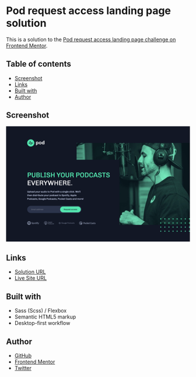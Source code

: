# Pod request access landing page solution

This is a solution to the [Pod request access landing page challenge on Frontend Mentor](https://www.frontendmentor.io/challenges/pod-request-access-landing-page-eyTmdkLSG).

## Table of contents

-   [Screenshot](#screenshot)
-   [Links](#links)
-   [Built with](#built-with)
-   [Author](#author)

## Screenshot

![](./assets/screenshot.png)

## Links

-   [Solution URL](https://github.com/ionStici/pod-request-access-landing-page)
-   [Live Site URL](https://ionstici.github.io/pod-request-access-landing-page)

## **Built with**

-   Sass (Scss) / Flexbox
-   Semantic HTML5 markup
-   Desktop-first workflow

## Author

-   [GitHub](https://github.com/ionStici)
-   [Frontend Mentor](https://www.frontendmentor.io/profile/ionStici)
-   [Twitter](https://twitter.com/ionStici_)
